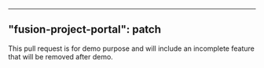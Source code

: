 
---
"fusion-project-portal": patch
--- 
This pull request is for demo purpose and will include an incomplete feature that will be removed after demo.
